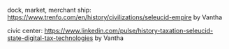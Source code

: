 dock, market, merchant ship:
https://www.trenfo.com/en/history/civilizations/seleucid-empire
by Vantha

civic center:
https://www.linkedin.com/pulse/history-taxation-seleucid-state-digital-tax-technologies
by Vantha
